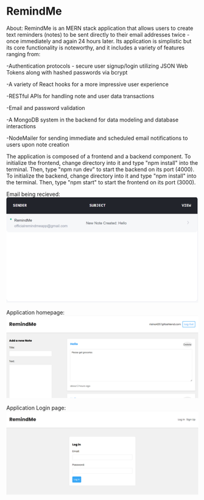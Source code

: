 # RemindMe

About:
RemindMe is an MERN stack application that allows users to create text reminders (notes) to be sent directly to their email addresses twice - once immediately and again 24 hours later. Its application is simplistic but its core functionality is noteworthy, and it includes a variety of features ranging from: 

-Authentication protocols - secure user signup/login utilizing JSON Web Tokens along with hashed passwords via bcrypt 

-A variety of React hooks for a more impressive user experience

-RESTful APIs for handling note and user data transactions 

-Email and password validation 

-A MongoDB system in the backend for data modeling and database interactions

-NodeMailer for sending immediate and scheduled email notifications to users upon note creation

The application is composed of a frontend and a backend component. 
To initialize the frontend, change directory into it and type "npm install" into the terminal. Then, type "npm run dev" to start the backend on its port (4000).
To initialize the backend, change directory into it and type "npm install" into the terminal. Then, type "npm start" to start the frontend on its port (3000).

Email being recieved:
![Email being recieved: ](Demo3.PNG)

Application homepage:
![Application homepage: ](Demo1.PNG)

Application Login page:
![Application Login page: ](Demo2.PNG)